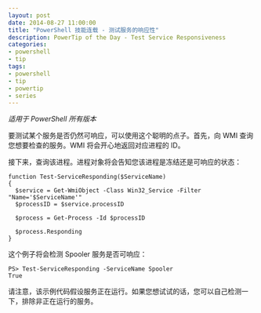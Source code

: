```yaml
---
layout: post
date: 2014-08-27 11:00:00
title: "PowerShell 技能连载 - 测试服务的响应性"
description: PowerTip of the Day - Test Service Responsiveness
categories:
- powershell
- tip
tags:
- powershell
- tip
- powertip
- series
---
```

_适用于 PowerShell 所有版本_

要测试某个服务是否仍然可响应，可以使用这个聪明的点子。首先，向 WMI 查询您想要检查的服务。WMI 将会开心地返回对应进程的 ID。

接下来，查询该进程。进程对象将会告知您该进程是冻结还是可响应的状态：

    function Test-ServiceResponding($ServiceName)
    {
      $service = Get-WmiObject -Class Win32_Service -Filter "Name='$ServiceName'"
      $processID = $service.processID

      $process = Get-Process -Id $processID

      $process.Responding
    }

这个例子将会检测 Spooler 服务是否可响应：

    PS> Test-ServiceResponding -ServiceName Spooler
    True

请注意，该示例代码假设服务正在运行。如果您想试试的话，您可以自己检测一下，排除非正在运行的服务。

<!--本文国际来源：[Test Service Responsiveness](http://community.idera.com/powershell/powertips/b/tips/posts/test-service-responsiveness)-->
